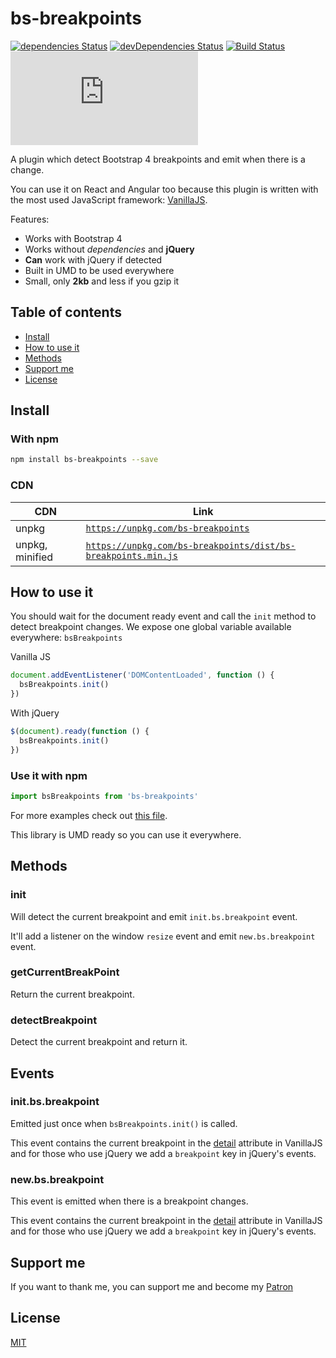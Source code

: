 # bs-breakpoints

[![dependencies Status](https://img.shields.io/david/Johann-S/bs-breakpoints.svg)](https://david-dm.org/Johann-S/bs-breakpoints)
[![devDependencies Status](https://img.shields.io/david/dev/Johann-S/bs-breakpoints.svg)](https://david-dm.org/Johann-S/bs-breakpoints?type=dev)
[![Build Status](https://img.shields.io/travis/Johann-S/bs-breakpoints/master.svg)](https://travis-ci.org/Johann-S/bs-breakpoints)
[![JS gzip size](https://img.badgesize.io/Johann-S/bs-breakpoints/master/dist/bs-breakpoints.min.js?compression=gzip&label=JS+gzip+size)](https://github.com/Johann-S/bs-breakpoints/tree/master/dist/bs-breakpoints.min.js)

A plugin which detect Bootstrap 4 breakpoints and emit when there is a change.

You can use it on React and Angular too because this plugin is written with the most used JavaScript framework: [VanillaJS](http://vanilla-js.com/).

Features:

- Works with Bootstrap 4
- Works without *dependencies* and **jQuery**
- **Can** work with jQuery if detected
- Built in UMD to be used everywhere
- Small, only **2kb** and less if you gzip it

## Table of contents

- [Install](#install)
- [How to use it](#how-to-use-it)
- [Methods](#methods)
- [Support me](#support-me)
- [License](#license)

## Install

### With npm

```sh
npm install bs-breakpoints --save
```

### CDN

CDN | Link
------------ | -------------
unpkg | [`https://unpkg.com/bs-breakpoints`](https://unpkg.com/bs-breakpoints)
unpkg, minified | [`https://unpkg.com/bs-breakpoints/dist/bs-breakpoints.min.js`](https://unpkg.com/bs-breakpoints/dist/bs-breakpoints.min.js)

## How to use it

You should wait for the document ready event and call the `init` method to detect breakpoint changes.
We expose one global variable available everywhere: `bsBreakpoints`

Vanilla JS
```js
document.addEventListener('DOMContentLoaded', function () {
  bsBreakpoints.init()
})
```

With jQuery
```js
$(document).ready(function () {
  bsBreakpoints.init()
})
```

### Use it with npm

```js
import bsBreakpoints from 'bs-breakpoints'
```

For more examples check out [this file](https://github.com/Johann-S/bs-breakpoints/blob/master/tests/index.html).

This library is UMD ready so you can use it everywhere.

## Methods

### init

Will detect the current breakpoint and emit `init.bs.breakpoint` event.

It'll add a listener on the window `resize` event and emit `new.bs.breakpoint` event.

### getCurrentBreakPoint

Return the current breakpoint.

### detectBreakpoint

Detect the current breakpoint and return it.

## Events

### init.bs.breakpoint

Emitted just once when `bsBreakpoints.init()` is called.

This event contains the current breakpoint in the [detail](https://developer.mozilla.org/en-US/docs/Web/API/CustomEvent/detail) attribute in VanillaJS and for those who use jQuery we add a `breakpoint` key in jQuery's events.

### new.bs.breakpoint

This event is emitted when there is a breakpoint changes.

This event contains the current breakpoint in the [detail](https://developer.mozilla.org/en-US/docs/Web/API/CustomEvent/detail) attribute in VanillaJS and for those who use jQuery we add a `breakpoint` key in jQuery's events.

## Support me

If you want to thank me, you can support me and become my [Patron](https://www.patreon.com/jservoire)

## License

[MIT](https://github.com/Johann-S/bs-custom-file-input/blob/master/LICENSE)
